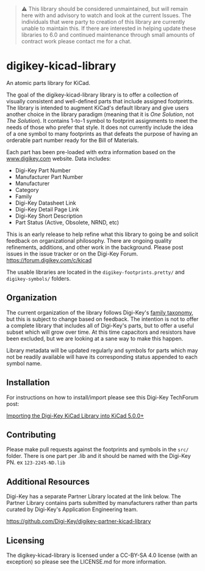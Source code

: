 > :warning: This library should be considered unmaintained, but will remain here with and advisory to watch and look at the current Issues. The individuals that were party to creation of this library are currently unable to maintain this. If there are interested in helping update these libraries to 6.0 and continued maintenance through small amounts of contract work please contact me for a chat.

# digikey-kicad-library
An atomic parts library for KiCad.

The goal of the digikey-kicad-library library is to offer a collection of visually consistent and well-defined parts that include assigned footprints.  The library is intended to augment KiCad's default library and give users another choice in the library paradigm (meaning that it is *One Solution*, not *The Solution*).  It contains 1-to-1 symbol to footprint assignments to meet the needs of those who prefer that style.  It does not currently include the idea of a one symbol to many footprints as that defeats the purpose of having an orderable part number ready for the Bill of Materials.  

Each part has been pre-loaded with extra information based on the www.digikey.com website.  Data includes:

- Digi-Key Part Number
- Manufacturer Part Number
- Manufacturer
- Category
- Family
- Digi-Key Datasheet Link
- Digi-Key Detail Page Link
- Digi-Key Short Description
- Part Status (Active, Obsolete, NRND, etc)

This is an early release to help refine what this library to going be and solicit feedback on organizational philosophy. There are ongoing quality refinements, additions, and other work in the background.  Please post issues in the issue tracker or on the Digi-Key Forum. https://forum.digikey.com/c/kicad

The usable libraries are located in the `digikey-footprints.pretty/` and `digikey-symbols/` folders.  

## Organization
The current organization of the library follows Digi-Key's [family taxonomy](http://www.eewiki.net/display/Resources/Become+a+Digi-Key+Master#BecomeaDigi-KeyMaster-Digi-KeyTerminology), but this is subject to change based on feedback.  The intention is not to offer a complete library that includes all of Digi-Key's parts, but to offer a useful subset which will grow over time.  At this time capacitors and resistors have been excluded, but we are looking at a sane way to make this happen. 

Library metadata will be updated regularly and symbols for parts which may not be readily available will have its corresponding status appended to each symbol name.

## Installation
For instructions on how to install/import please see this Digi-Key TechForum post:

[Importing the Digi-Key KiCad Library into KiCad 5.0.0+](https://forum.digikey.com/t/importing-the-digi-key-kicad-library-into-kicad-5-0-0/4075)


## Contributing
Please make pull requests against the footprints and symbols in the `src/` folder.  There is one part per .lib and it should be named with the Digi-Key PN.  ex `123-2245-ND.lib`

## Additional Resources
Digi-Key has a separate Partner Library located at the link below.  The Partner Library contains parts submitted by manufacturers rather than parts curated by Digi-Key's Application Engineering team.  

https://github.com/Digi-Key/digikey-partner-kicad-library

## Licensing

The digikey-kicad-library is licensed under a CC-BY-SA 4.0 license (with an exception) so please see the LICENSE.md for more information.


